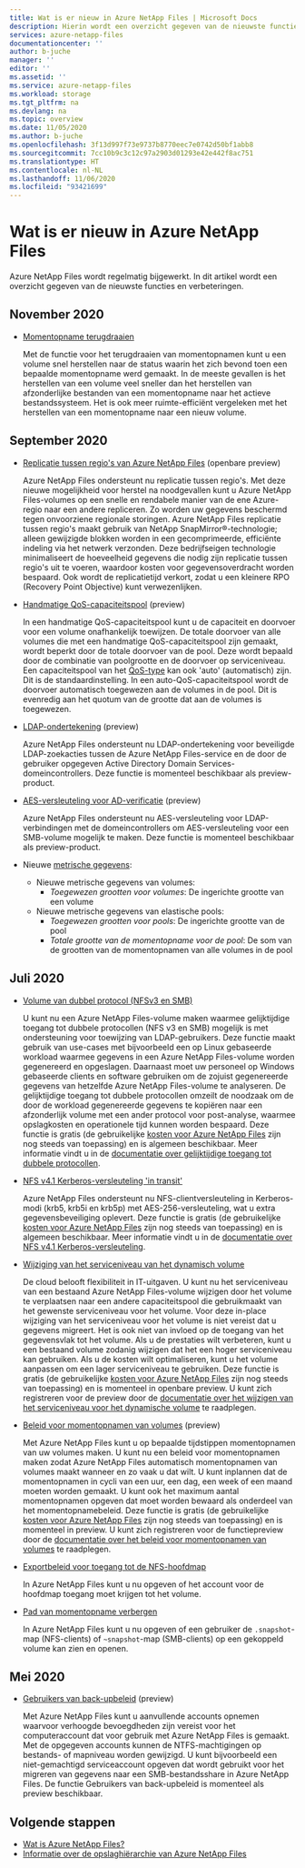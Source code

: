 ```yaml
---
title: Wat is er nieuw in Azure NetApp Files | Microsoft Docs
description: Hierin wordt een overzicht gegeven van de nieuwste functies en verbeteringen van Azure NetApp Files.
services: azure-netapp-files
documentationcenter: ''
author: b-juche
manager: ''
editor: ''
ms.assetid: ''
ms.service: azure-netapp-files
ms.workload: storage
ms.tgt_pltfrm: na
ms.devlang: na
ms.topic: overview
ms.date: 11/05/2020
ms.author: b-juche
ms.openlocfilehash: 3f13d997f73e9737b8770eec7e0742d50bf1abb8
ms.sourcegitcommit: 7cc10b9c3c12c97a2903d01293e42e442f8ac751
ms.translationtype: HT
ms.contentlocale: nl-NL
ms.lasthandoff: 11/06/2020
ms.locfileid: "93421699"
---
```

# <a name="whats-new-in-azure-netapp-files"></a>Wat is er nieuw in Azure NetApp Files

Azure NetApp Files wordt regelmatig bijgewerkt. In dit artikel wordt een overzicht gegeven van de nieuwste functies en verbeteringen. 

## <a name="november-2020"></a>November 2020

* [Momentopname terugdraaien](azure-netapp-files-manage-snapshots.md#revert-a-volume-using-snapshot-revert)

    Met de functie voor het terugdraaien van momentopnamen kunt u een volume snel herstellen naar de status waarin het zich bevond toen een bepaalde momentopname werd gemaakt. In de meeste gevallen is het herstellen van een volume veel sneller dan het herstellen van afzonderlijke bestanden van een momentopname naar het actieve bestandssysteem. Het is ook meer ruimte-efficiënt vergeleken met het herstellen van een momentopname naar een nieuw volume.

## <a name="september-2020"></a>September 2020

* [Replicatie tussen regio's van Azure NetApp Files](cross-region-replication-introduction.md) (openbare preview)

  Azure NetApp Files ondersteunt nu replicatie tussen regio's. Met deze nieuwe mogelijkheid voor herstel na noodgevallen kunt u Azure NetApp Files-volumes op een snelle en rendabele manier van de ene Azure-regio naar een andere repliceren. Zo worden uw gegevens beschermd tegen onvoorziene regionale storingen. Azure NetApp Files replicatie tussen regio's maakt gebruik van NetApp SnapMirror®-technologie; alleen gewijzigde blokken worden in een gecomprimeerde, efficiënte indeling via het netwerk verzonden. Deze bedrijfseigen technologie minimaliseert de hoeveelheid gegevens die nodig zijn replicatie tussen regio's uit te voeren, waardoor kosten voor gegevensoverdracht worden bespaard. Ook wordt de replicatietijd verkort, zodat u een kleinere RPO (Recovery Point Objective) kunt verwezenlijken.

* [Handmatige QoS-capaciteitspool](manual-qos-capacity-pool-introduction.md) (preview)  

    In een handmatige QoS-capaciteitspool kunt u de capaciteit en doorvoer voor een volume onafhankelijk toewijzen. De totale doorvoer van alle volumes die met een handmatige QoS-capaciteitspool zijn gemaakt, wordt beperkt door de totale doorvoer van de pool. Deze wordt bepaald door de combinatie van poolgrootte en de doorvoer op serviceniveau. Een capaciteitspool van het [QoS-type](azure-netapp-files-understand-storage-hierarchy.md#qos_types) kan ook 'auto' (automatisch) zijn. Dit is de standaardinstelling. In een auto-QoS-capaciteitspool wordt de doorvoer automatisch toegewezen aan de volumes in de pool. Dit is evenredig aan het quotum van de grootte dat aan de volumes is toegewezen.

* [LDAP-ondertekening](azure-netapp-files-create-volumes-smb.md) (preview)   

    Azure NetApp Files ondersteunt nu LDAP-ondertekening voor beveiligde LDAP-zoekacties tussen de Azure NetApp Files-service en de door de gebruiker opgegeven Active Directory Domain Services-domeincontrollers. Deze functie is momenteel beschikbaar als preview-product.

* [AES-versleuteling voor AD-verificatie](azure-netapp-files-create-volumes-smb.md) (preview)

    Azure NetApp Files ondersteunt nu AES-versleuteling voor LDAP-verbindingen met de domeincontrollers om AES-versleuteling voor een SMB-volume mogelijk te maken. Deze functie is momenteel beschikbaar als preview-product. 

* Nieuwe [metrische gegevens](azure-netapp-files-metrics.md):   

    * Nieuwe metrische gegevens van volumes: 
        * *Toegewezen grootten voor volumes*: De ingerichte grootte van een volume
    * Nieuwe metrische gegevens van elastische pools: 
        * *Toegewezen grootten voor pools*: De ingerichte grootte van de pool 
        * *Totale grootte van de momentopname voor de pool*: De som van de grootten van de momentopnamen van alle volumes in de pool

## <a name="july-2020"></a>Juli 2020

* [Volume van dubbel protocol (NFSv3 en SMB)](create-volumes-dual-protocol.md)

    U kunt nu een Azure NetApp Files-volume maken waarmee gelijktijdige toegang tot dubbele protocollen (NFS v3 en SMB) mogelijk is met ondersteuning voor toewijzing van LDAP-gebruikers. Deze functie maakt gebruik van use-cases met bijvoorbeeld een op Linux gebaseerde workload waarmee gegevens in een Azure NetApp Files-volume worden gegenereerd en opgeslagen. Daarnaast moet uw personeel op Windows gebaseerde clients en software gebruiken om de zojuist gegenereerde gegevens van hetzelfde Azure NetApp Files-volume te analyseren. De gelijktijdige toegang tot dubbele protocollen omzeilt de noodzaak om de door de workload gegenereerde gegevens te kopiëren naar een afzonderlijk volume met een ander protocol voor post-analyse, waarmee opslagkosten en operationele tijd kunnen worden bespaard. Deze functie is gratis (de gebruikelijke [kosten voor Azure NetApp Files](https://azure.microsoft.com/pricing/details/netapp/) zijn nog steeds van toepassing) en is algemeen beschikbaar. Meer informatie vindt u in de [documentatie over gelijktijdige toegang tot dubbele protocollen](create-volumes-dual-protocol.MD).

* [NFS v4.1 Kerberos-versleuteling 'in transit'](configure-kerberos-encryption.MD)

    Azure NetApp Files ondersteunt nu NFS-clientversleuteling in Kerberos-modi (krb5, krb5i en krb5p) met AES-256-versleuteling, wat u extra gegevensbeveiliging oplevert. Deze functie is gratis (de gebruikelijke [kosten voor Azure NetApp Files](https://azure.microsoft.com/pricing/details/netapp/) zijn nog steeds van toepassing) en is algemeen beschikbaar. Meer informatie vindt u in de [documentatie over NFS v4.1 Kerberos-versleuteling](configure-kerberos-encryption.MD).

* [Wijziging van het serviceniveau van het dynamisch volume](dynamic-change-volume-service-level.MD)

    De cloud belooft flexibiliteit in IT-uitgaven. U kunt nu het serviceniveau van een bestaand Azure NetApp Files-volume wijzigen door het volume te verplaatsen naar een andere capaciteitspool die gebruikmaakt van het gewenste serviceniveau voor het volume. Voor deze in-place wijziging van het serviceniveau voor het volume is niet vereist dat u gegevens migreert. Het is ook niet van invloed op de toegang van het gegevensvlak tot het volume. Als u de prestaties wilt verbeteren, kunt u een bestaand volume zodanig wijzigen dat het een hoger serviceniveau kan gebruiken. Als u de kosten wilt optimaliseren, kunt u het volume aanpassen om een lager serviceniveau te gebruiken. Deze functie is gratis (de gebruikelijke [kosten voor Azure NetApp Files](https://azure.microsoft.com/pricing/details/netapp/) zijn nog steeds van toepassing) en is momenteel in openbare preview. U kunt zich registreren voor de preview door de [documentatie over het wijzigen van het serviceniveau voor het dynamische volume](dynamic-change-volume-service-level.md) te raadplegen.

* [Beleid voor momentopnamen van volumes](azure-netapp-files-manage-snapshots.md#manage-snapshot-policies) (preview) 

    Met Azure NetApp Files kunt u op bepaalde tijdstippen momentopnamen van uw volumes maken. U kunt nu een beleid voor momentopnamen maken zodat Azure NetApp Files automatisch momentopnamen van volumes maakt wanneer en zo vaak u dat wilt. U kunt inplannen dat de momentopnamen in cycli van een uur, een dag, een week of een maand moeten worden gemaakt. U kunt ook het maximum aantal momentopnamen opgeven dat moet worden bewaard als onderdeel van het momentopnamebeleid. Deze functie is gratis (de gebruikelijke [kosten voor Azure NetApp Files](https://azure.microsoft.com/pricing/details/netapp/) zijn nog steeds van toepassing) en is momenteel in preview. U kunt zich registreren voor de functiepreview door de [documentatie over het beleid voor momentopnamen van volumes](azure-netapp-files-manage-snapshots.md#manage-snapshot-policies) te raadplegen.

* [Exportbeleid voor toegang tot de NFS-hoofdmap](azure-netapp-files-configure-export-policy.md)

    In Azure NetApp Files kunt u nu opgeven of het account voor de hoofdmap toegang moet krijgen tot het volume. 

* [Pad van momentopname verbergen](azure-netapp-files-manage-snapshots.md#restore-a-file-from-a-snapshot-using-a-client)

    In Azure NetApp Files kunt u nu opgeven of een gebruiker de `.snapshot`-map (NFS-clients) of `~snapshot`-map (SMB-clients) op een gekoppeld volume kan zien en openen.

## <a name="may-2020"></a>Mei 2020

* [Gebruikers van back-upbeleid](azure-netapp-files-create-volumes-smb.md#create-an-active-directory-connection) (preview)

    Met Azure NetApp Files kunt u aanvullende accounts opnemen waarvoor verhoogde bevoegdheden zijn vereist voor het computeraccount dat voor gebruik met Azure NetApp Files is gemaakt. Met de opgegeven accounts kunnen de NTFS-machtigingen op bestands- of mapniveau worden gewijzigd. U kunt bijvoorbeeld een niet-gemachtigd serviceaccount opgeven dat wordt gebruikt voor het migreren van gegevens naar een SMB-bestandsshare in Azure NetApp Files. De functie Gebruikers van back-upbeleid is momenteel als preview beschikbaar.

## <a name="next-steps"></a>Volgende stappen
* [Wat is Azure NetApp Files?](azure-netapp-files-introduction.md)
* [Informatie over de opslaghiërarchie van Azure NetApp Files](azure-netapp-files-understand-storage-hierarchy.md) 
